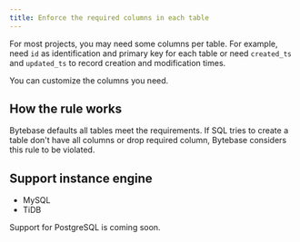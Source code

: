 ```yaml
---
title: Enforce the required columns in each table
---
```


For most projects, you may need some columns per table. For example, need `id` as identification and primary key for each table or need `created_ts` and `updated_ts` to record creation and modification times.

You can customize the columns you need.

## How the rule works

Bytebase defaults all tables meet the requirements. If SQL tries to create a table don't have all columns or drop required column, Bytebase considers this rule to be violated.

## Support instance engine

- MySQL
- TiDB

Support for PostgreSQL is coming soon.